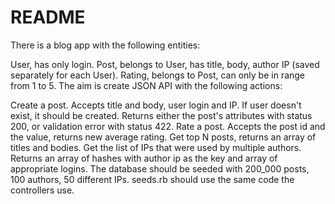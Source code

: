 # README

There is a blog app with the following entities:

User, has only login.
Post, belongs to User, has title, body, author IP (saved separately for each User).
Rating, belongs to Post, can only be in range from 1 to 5.
The aim is create JSON API with the following actions:

Create a post. Accepts title and body, user login and IP. If user doesn't exist, it should be created. Returns either the post's attributes with status 200, or validation error with status 422.
Rate a post. Accepts the post id and the value, returns new average rating.
Get top N posts, returns an array of titles and bodies.
Get the list of IPs that were used by multiple authors. Returns an array of hashes with author ip as the key and array of appropriate logins.
The database should be seeded with 200_000 posts, 100 authors, 50 different IPs. seeds.rb should use the same code the controllers use.